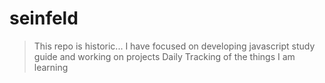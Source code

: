 # seinfeld
> This repo is historic... I have focused on developing javascript study guide and working on projects
Daily Tracking of the things I am learning
